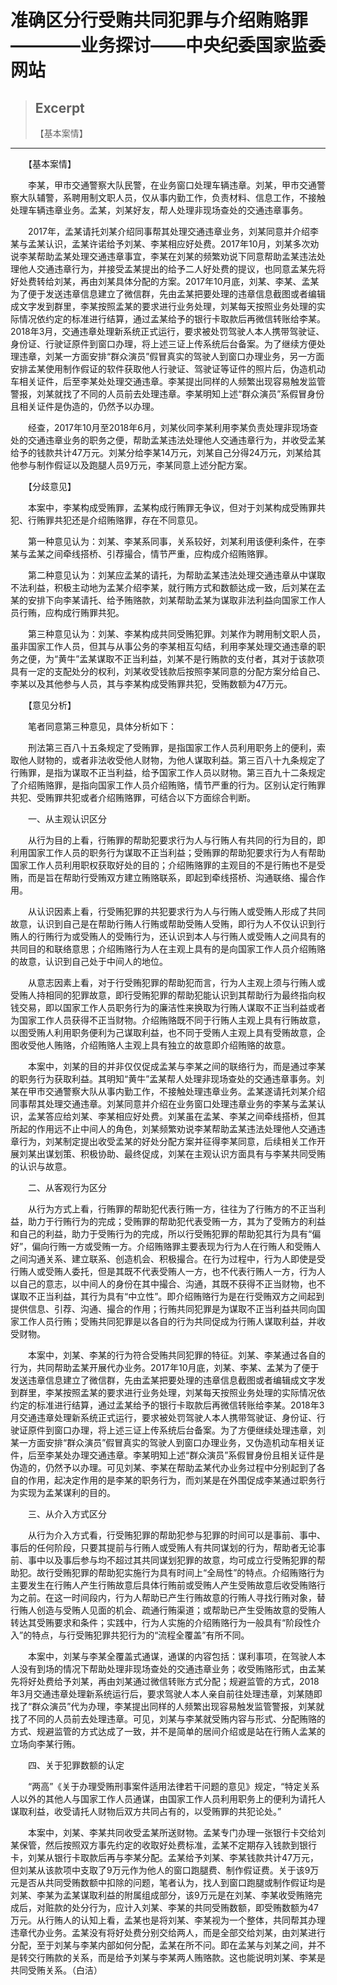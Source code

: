 
# 准确区分行受贿共同犯罪与介绍贿赂罪————业务探讨——中央纪委国家监委网站

> ## Excerpt
> 【基本案情】

---
　　【基本案情】

　　李某，甲市交通警察大队民警，在业务窗口处理车辆违章。刘某，甲市交通警察大队辅警，系聘用制文职人员，仅从事内勤工作，负责材料、信息工作，不接触处理车辆违章业务。孟某，刘某好友，帮人处理非现场查处的交通违章事务。

　　2017年，孟某请托刘某介绍同事帮其处理交通违章业务，刘某同意并介绍李某与孟某认识，孟某许诺给予刘某、李某相应好处费。2017年10月，刘某多次劝说李某帮助孟某处理交通违章事宜，李某在刘某的频繁劝说下同意帮助孟某违法处理他人交通违章行为，并接受孟某提出的给予二人好处费的提议，也同意孟某先将好处费转给刘某，再由刘某具体分配的方案。2017年10月底，刘某、李某、孟某为了便于发送违章信息建立了微信群，先由孟某把要处理的违章信息截图或者编辑成文字发到群里，李某按照孟某的要求进行业务处理，刘某每天按照业务处理的实际情况依约定的标准进行结算，通过孟某给予的银行卡取款后再微信转账给李某。2018年3月，交通违章处理新系统正式运行，要求被处罚驾驶人本人携带驾驶证、身份证、行驶证原件到窗口办理，将上述三证上传系统后台备案。为了继续方便处理违章，刘某一方面安排“群众演员”假冒真实的驾驶人到窗口办理业务，另一方面安排孟某使用制作假证的软件获取他人行驶证、驾驶证等证件的照片后，伪造机动车相关证件，后至李某处处理交通违章。李某提出同样的人频繁出现容易触发监管警报，刘某就找了不同的人员前去处理违章。李某明知上述“群众演员”系假冒身份且相关证件是伪造的，仍然予以办理。

　　经查，2017年10月至2018年6月，刘某伙同李某利用李某负责处理非现场查处的交通违章业务的职务之便，帮助孟某违法处理他人交通违章行为，并收受孟某给予的钱款共计47万元。刘某分给李某14万元，刘某自己分得24万元，刘某给其他参与制作假证以及跑腿人员9万元，李某同意上述分配方案。

　　【分歧意见】

　　本案中，李某构成受贿罪，孟某构成行贿罪无争议，但对于刘某构成受贿罪共犯、行贿罪共犯还是介绍贿赂罪，存在不同意见。

　　第一种意见认为：刘某、李某系同事，关系较好，刘某利用该便利条件，在李某与孟某之间牵线搭桥、引荐撮合，情节严重，应构成介绍贿赂罪。

　　第二种意见认为：刘某应孟某的请托，为帮助孟某违法处理交通违章从中谋取不法利益，积极主动地为孟某介绍李某，就行贿方式和数额达成一致，后刘某在孟某的安排下向李某请托、给予贿赂款，刘某帮助孟某为谋取非法利益向国家工作人员行贿，应构成行贿罪共犯。

　　第三种意见认为：刘某、李某构成共同受贿犯罪。刘某作为聘用制文职人员，虽非国家工作人员，但其与从事公务的李某相互勾结，利用李某处理交通违章的职务之便，为“黄牛”孟某谋取不正当利益，刘某不是行贿款的支付者，其对于该款项具有一定的支配处分的权利，刘某收受钱款后按照李某同意的分配方案分给自己、李某以及其他参与人员，其与李某构成受贿罪共犯，受贿数额为47万元。

　　【意见分析】

　　笔者同意第三种意见，具体分析如下：

　　刑法第三百八十五条规定了受贿罪，是指国家工作人员利用职务上的便利，索取他人财物的，或者非法收受他人财物，为他人谋取利益。第三百八十九条规定了行贿罪，是指为谋取不正当利益，给予国家工作人员以财物。第三百九十二条规定了介绍贿赂罪，是指向国家工作人员介绍贿赂，情节严重的行为。区别认定行贿罪共犯、受贿罪共犯或者介绍贿赂罪，可结合以下方面综合判断。

　　一、从主观认识区分

　　从行为目的上看，行贿罪的帮助犯要求行为人与行贿人有共同的行为目的，即利用国家工作人员的职务行为谋取不正当利益；受贿罪的帮助犯要求行为人有帮助国家工作人员利用职权获取好处的目的；介绍贿赂罪的主观目的不是行贿也不是受贿，而是旨在帮助行受贿双方建立贿赂联系，即起到牵线搭桥、沟通联络、撮合作用。

　　从认识因素上看，行受贿犯罪的共犯要求行为人与行贿人或受贿人形成了共同故意，认识到自己是在帮助行贿人行贿或帮助受贿人受贿，即行为人不仅认识到行贿人的行贿行为或受贿人的受贿行为，还认识到本人与行贿人或受贿人之间具有的共同目的和联络意思；介绍贿赂行为人在主观上具有的是向国家工作人员介绍贿赂的故意，认识到自己处于中间人的地位。

　　从意志因素上看，对于行受贿犯罪的帮助犯而言，行为人主观上须与行贿人或受贿人持相同的犯罪故意，即行受贿犯罪的帮助犯能认识到其帮助行为最终指向权钱交易，即以国家工作人员职务行为的廉洁性来换取为行贿人谋取不正当利益或者为国家工作人员获得不正当财物。介绍贿赂既不同于行贿人主观上具有行贿故意，以图受贿人利用职务便利为己谋取利益，也不同于受贿人主观上具有受贿故意，企图收受他人贿赂，介绍贿赂人主观上具有独立的故意即介绍贿赂的故意。

　　本案中，刘某的目的并非仅仅促成孟某与李某之间的联络行为，而是通过李某的职务行为获取利益。其明知“黄牛”孟某帮人处理非现场查处的交通违章事务。刘某在甲市交通警察大队从事内勤工作，不接触处理违章业务。孟某遂请托刘某介绍同事帮其处理交通违章。刘某同意并介绍在业务窗口处理违章业务的李某与孟某认识，孟某答应给刘某、李某相应好处费。刘某虽在孟某、李某之间牵线搭桥，但其所起的作用远不止中间人的角色，刘某频繁劝说李某帮助孟某违法处理他人交通违章行为，刘某制定提出收受孟某的好处分配方案并征得李某同意，后续相关工作开展刘某出谋划策、积极协助、最终促成，刘某在主观认识方面具有与李某共同受贿的认识与故意。

　　二、从客观行为区分

　　从行为方式上看，行贿罪的帮助犯代表行贿一方，往往为了行贿方的不正当利益，助力于行贿行为的完成；受贿罪的帮助犯代表受贿一方，其为了受贿方的利益和自己的利益，助力于受贿行为的完成，所以行受贿犯罪的帮助犯其行为具有“偏好”，偏向行贿一方或受贿一方。介绍贿赂罪主要表现为行为人在行贿人和受贿人之间沟通关系、建立联系、创造机会、积极撮合。在行为过程中，行为人即使是受行贿人或受贿人委托，但是其既不代表受贿人一方，也不代表行贿人一方，行为人以自己的意志，以中间人的身份在其中撮合、沟通，其既不获得不正当财物，也不谋取不正当利益，其行为具有“中立性”。即介绍贿赂行为是在行受贿双方之间起到提供信息、引荐、沟通、撮合的作用；行贿共同犯罪是为谋取不正当利益共同向国家工作人员行贿；受贿共同犯罪是以各自的行为共同促成为行贿人谋取利益，并收受财物。

　　本案中，刘某、李某的行为符合受贿共同犯罪的特征。刘某、李某通过各自的行为，共同帮助孟某开展代办业务。2017年10月底，刘某、李某、孟某为了便于发送违章信息建立了微信群，先由孟某把要处理的违章信息截图或者编辑成文字发到群里，李某按照孟某的要求进行业务处理，刘某每天按照业务处理的实际情况依约定的标准进行结算，通过孟某给予的银行卡取款后再微信转账给李某。2018年3月交通违章处理新系统正式运行，要求被处罚驾驶人本人携带驾驶证、身份证、行驶证原件到窗口办理，将上述三证上传系统后台备案。为了方便继续处理违章，刘某一方面安排“群众演员”假冒真实的驾驶人到窗口办理业务，又伪造机动车相关证件，后至李某处办理交通违章。李某明知上述“群众演员”系假冒身份且相关证件是伪造的，仍然予以办理。可见刘某、李某在帮助孟某代办业务过程中分别起到了各自的作用，起决定作用的是李某的职务行为，而刘某是在外围促成李某通过职务行为实现为孟某谋利的目的。

　　三、从介入方式区分

　　从行为介入方式看，行受贿犯罪的帮助犯参与犯罪的时间可以是事前、事中、事后的任何阶段，只要其提前与行贿人或受贿人有共同谋划的行为，帮助者无论事前、事中以及事后参与均不超过其共同谋划犯罪的故意，均可成立行受贿犯罪的帮助犯。故行受贿犯罪的帮助犯实施行为具有时间上“全局性”的特点。介绍贿赂行为主要发生在行贿人产生行贿故意后具体行贿前或受贿人产生受贿故意后收受贿赂行为之前。在这一时间段内，行为人帮助已产生行贿故意的行贿人寻找行贿对象，替行贿人创造与受贿人见面的机会、疏通行贿渠道；或帮助已产生受贿故意的受贿人转达其受贿要求和条件；实践中，行为人实施的介绍贿赂行为一般具有“阶段性介入”的特点，与行受贿犯罪共犯行为的“流程全覆盖”有所不同。

　　本案中，刘某与李某全覆盖式通谋，通谋的内容包括：谋利事项，在驾驶人本人没有到场的情况下帮助处理非现场查处的交通违章业务；收受贿赂形式，由孟某先将好处费给予刘某，再由刘某通过微信转账方式分配；规避监管的方式，2018年3月交通违章处理新系统运行后，要求驾驶人本人亲自前往处理违章，刘某随即找了“群众演员”代为办理，李某提出同样的人频繁出现容易触发监管警报，刘某就找了不同的人员前去处理违章。可见，刘某与李某就受贿内容与形式、分配贿赂的方式、规避监管的方式达成了一致，并不是简单的居间介绍或是站在行贿人孟某的立场向李某行贿。

　　四、关于犯罪数额的认定

　　“两高”《关于办理受贿刑事案件适用法律若干问题的意见》规定，“特定关系人以外的其他人与国家工作人员通谋，由国家工作人员利用职务上的便利为请托人谋取利益，收受请托人财物后双方共同占有的，以受贿罪的共犯论处。”

　　本案中，刘某、李某共同收受孟某所送财物。孟某专门办理一张银行卡交给刘某保管，然后按照双方事先约定的收取好处费标准，孟某不定期存入钱款到银行卡，刘某从银行卡取款后再与李某分配。孟某给予刘某、李某钱款共计47万元，但刘某从该款项中支取了9万元作为他人的窗口跑腿费、制作假证费。关于该9万元是否从共同受贿数额中扣除的问题，笔者认为，找人到窗口跑腿或制作假证均是刘某、李某为孟某谋取利益的附属组成部分，该9万元是在刘某、李某收受贿赂完成后，对赃款的处分行为，应计入刘某、李某的共同受贿数额，即受贿数额为47万元。从行贿人的认知上看，孟某也是将刘某、李某视为一个整体，共同帮其办理违章代办业务。孟某没有将好处费分别交给两人，而是全部交给刘某，由刘某进行分配，至于刘某与李某内部如何分配，孟某在所不问。即在孟某与刘某之间，并不是转交行贿款的关系，而是给予刘某与李某两人贿赂款。这也能说明刘某、李某是共同受贿关系。（白洁）
